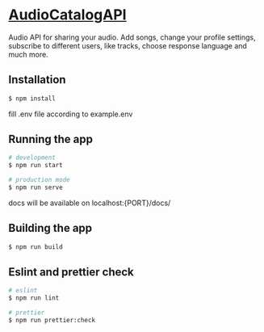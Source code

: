 # [AudioCatalogAPI](https://audio-api.onrender.com/docs/)
Audio API for sharing your audio. Add songs, change your profile settings, subscribe to different users, like tracks, choose response language and much more.

## Installation

```bash
$ npm install
```
fill .env file according to example.env

## Running the app

```bash
# development
$ npm run start

# production mode
$ npm run serve
```
docs will be available on localhost:{PORT}/docs/

## Building the app

```bash
$ npm run build
```

## Eslint and prettier check

```bash
# eslint
$ npm run lint

# prettier
$ npm run prettier:check
```
